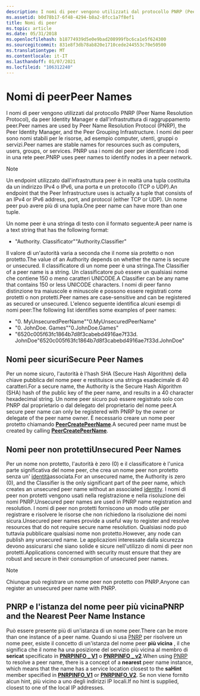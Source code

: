 ```yaml
---
description: I nomi di peer vengono utilizzati dal protocollo PNRP (Peer Name Resolution Protocol), da peer Identity Manager e dall'infrastruttura di raggruppamento peer.
ms.assetid: b0d78b17-6f48-4294-b8a2-8fcc1a7f8ef1
title: Nomi di peer
ms.topic: article
ms.date: 05/31/2018
ms.openlocfilehash: b18774939d5e0e9bad208999fbc6ca1e5f624300
ms.sourcegitcommit: 831e8f3db78ab820e1710cede244553c70e50500
ms.translationtype: MT
ms.contentlocale: it-IT
ms.lasthandoff: 01/07/2021
ms.locfileid: "106312240"
---
```

# <a name="peer-names"></a><span data-ttu-id="25ca6-103">Nomi di peer</span><span class="sxs-lookup"><span data-stu-id="25ca6-103">Peer Names</span></span>

<span data-ttu-id="25ca6-104">I nomi di peer vengono utilizzati dal protocollo PNRP (Peer Name Resolution Protocol), da peer Identity Manager e dall'infrastruttura di raggruppamento peer.</span><span class="sxs-lookup"><span data-stu-id="25ca6-104">Peer names are used by Peer Name Resolution Protocol (PNRP), the Peer Identity Manager, and the Peer Grouping Infrastructure.</span></span> <span data-ttu-id="25ca6-105">I nomi dei peer sono nomi stabili per le risorse, ad esempio computer, utenti, gruppi o servizi.</span><span class="sxs-lookup"><span data-stu-id="25ca6-105">Peer names are stable names for resources such as computers, users, groups, or services.</span></span> <span data-ttu-id="25ca6-106">PNRP usa i nomi dei peer per identificare i nodi in una rete peer.</span><span class="sxs-lookup"><span data-stu-id="25ca6-106">PNRP uses peer names to identify nodes in a peer network.</span></span>

> [!Note]  
> <span data-ttu-id="25ca6-107">Un endpoint utilizzato dall'infrastruttura peer è in realtà una tupla costituita da un indirizzo IPv4 o IPv6, una porta e un protocollo (TCP o UDP).</span><span class="sxs-lookup"><span data-stu-id="25ca6-107">An endpoint that the Peer Infrastructure uses is actually a tuple that consists of an IPv4 or IPv6 address, port, and protocol (either TCP or UDP).</span></span> <span data-ttu-id="25ca6-108">Un nome peer può avere più di una tupla.</span><span class="sxs-lookup"><span data-stu-id="25ca6-108">One peer name can have more than one tuple.</span></span>

 

<span data-ttu-id="25ca6-109">Un nome peer è una stringa di testo con il formato seguente:</span><span class="sxs-lookup"><span data-stu-id="25ca6-109">A peer name is a text string that has the following format:</span></span>

-   <span data-ttu-id="25ca6-110">"Authority. Classificator"</span><span class="sxs-lookup"><span data-stu-id="25ca6-110">"Authority.Classifier"</span></span>

<span data-ttu-id="25ca6-111">Il valore di un'autorità varia a seconda che il nome sia protetto o non protetto.</span><span class="sxs-lookup"><span data-stu-id="25ca6-111">The value of an Authority depends on whether the name is secure or unsecured.</span></span> <span data-ttu-id="25ca6-112">Il classificatore di un nome peer è una stringa.</span><span class="sxs-lookup"><span data-stu-id="25ca6-112">The Classifier of a peer name is a string.</span></span> <span data-ttu-id="25ca6-113">Un classificatore può essere un qualsiasi nome che contiene 150 o meno caratteri UNICODE.</span><span class="sxs-lookup"><span data-stu-id="25ca6-113">A Classifier can be any name that contains 150 or less UNICODE characters.</span></span> <span data-ttu-id="25ca6-114">I nomi di peer fanno distinzione tra maiuscole e minuscole e possono essere registrati come protetti o non protetti.</span><span class="sxs-lookup"><span data-stu-id="25ca6-114">Peer names are case-sensitive and can be registered as secured or unsecured.</span></span> <span data-ttu-id="25ca6-115">L'elenco seguente identifica alcuni esempi di nomi peer:</span><span class="sxs-lookup"><span data-stu-id="25ca6-115">The following list identifies some examples of peer names:</span></span>

-   <span data-ttu-id="25ca6-116">"0. MyUnsecuredPeerName"</span><span class="sxs-lookup"><span data-stu-id="25ca6-116">"0.MyUnsecuredPeerName"</span></span>
-   <span data-ttu-id="25ca6-117">"0. JohnDoe. Games"</span><span class="sxs-lookup"><span data-stu-id="25ca6-117">"0.JohnDoe.Games"</span></span>
-   <span data-ttu-id="25ca6-118">"6520c005f63fc1864b7d8f3cabebd4916ae7f33d. JohnDoe</span><span class="sxs-lookup"><span data-stu-id="25ca6-118">"6520c005f63fc1864b7d8f3cabebd4916ae7f33d.JohnDoe"</span></span>

## <a name="secure-peer-names"></a><span data-ttu-id="25ca6-119">Nomi peer sicuri</span><span class="sxs-lookup"><span data-stu-id="25ca6-119">Secure Peer Names</span></span>

<span data-ttu-id="25ca6-120">Per un nome sicuro, l'autorità è l'hash SHA (Secure Hash Algorithm) della chiave pubblica del nome peer e restituisce una stringa esadecimale di 40 caratteri.</span><span class="sxs-lookup"><span data-stu-id="25ca6-120">For a secure name, the Authority is the Secure Hash Algorithm (SHA) hash of the public key of the peer name, and results in a 40 character hexadecimal string.</span></span> <span data-ttu-id="25ca6-121">Un nome peer sicuro può essere registrato solo con PNRP dal proprietario o dal delegato del proprietario del nome peer.</span><span class="sxs-lookup"><span data-stu-id="25ca6-121">A secure peer name can only be registered with PNRP by the owner or delegate of the peer name owner.</span></span> <span data-ttu-id="25ca6-122">È necessario creare un nome peer protetto chiamando [**PeerCreatePeerName**](/windows/desktop/api/P2P/nf-p2p-peercreatepeername).</span><span class="sxs-lookup"><span data-stu-id="25ca6-122">A secured peer name must be created by calling [**PeerCreatePeerName**](/windows/desktop/api/P2P/nf-p2p-peercreatepeername).</span></span>

## <a name="unsecured-peer-names"></a><span data-ttu-id="25ca6-123">Nomi peer non protetti</span><span class="sxs-lookup"><span data-stu-id="25ca6-123">Unsecured Peer Names</span></span>

<span data-ttu-id="25ca6-124">Per un nome non protetto, l'autorità è zero (0) e il classificatore è l'unica parte significativa del nome peer, che crea un nome peer non protetto senza un' [identità](identity-manager-api.md)associata.</span><span class="sxs-lookup"><span data-stu-id="25ca6-124">For an unsecured name, the Authority is zero (0), and the Classifier is the only significant part of the peer name, which creates an unsecured peer name without an associated [identity](identity-manager-api.md).</span></span> <span data-ttu-id="25ca6-125">I nomi di peer non protetti vengono usati nella registrazione e nella risoluzione dei nomi PNRP.</span><span class="sxs-lookup"><span data-stu-id="25ca6-125">Unsecured peer names are used in PNRP name registration and resolution.</span></span> <span data-ttu-id="25ca6-126">I nomi di peer non protetti forniscono un modo utile per registrare e risolvere le risorse che non richiedono la risoluzione dei nomi sicura.</span><span class="sxs-lookup"><span data-stu-id="25ca6-126">Unsecured peer names provide a useful way to register and resolve resources that do not require secure name resolution.</span></span> <span data-ttu-id="25ca6-127">Qualsiasi nodo può tuttavia pubblicare qualsiasi nome non protetto.</span><span class="sxs-lookup"><span data-stu-id="25ca6-127">However, any node can publish any unsecured name.</span></span> <span data-ttu-id="25ca6-128">Le applicazioni interessate dalla sicurezza devono assicurarsi che siano solide e sicure nell'utilizzo di nomi di peer non protetti.</span><span class="sxs-lookup"><span data-stu-id="25ca6-128">Applications concerned with security must ensure that they are robust and secure in their consumption of unsecured peer names.</span></span>

> [!Note]  
> <span data-ttu-id="25ca6-129">Chiunque può registrare un nome peer non protetto con PNRP.</span><span class="sxs-lookup"><span data-stu-id="25ca6-129">Anyone can register an unsecured peer name with PNRP.</span></span>

 

## <a name="pnrp-and-the-nearest-peer-name-instance"></a><span data-ttu-id="25ca6-130">PNRP e l'istanza del nome peer più vicina</span><span class="sxs-lookup"><span data-stu-id="25ca6-130">PNRP and the Nearest Peer Name Instance</span></span>

<span data-ttu-id="25ca6-131">Può essere presente più di un'istanza di un nome peer.</span><span class="sxs-lookup"><span data-stu-id="25ca6-131">There can be more than one instance of a peer name.</span></span> <span data-ttu-id="25ca6-132">Quando si usa [PNRP](pnrp-namespace-provider-api.md) per risolvere un nome peer, esiste il concetto di un'istanza del nome peer **più vicina** , il che significa che il nome ha una posizione del servizio più vicina al membro di **sericat** specificato in [**PNRPINFO \_ V1**](/windows/desktop/api/Pnrpns/ns-pnrpns-pnrpinfo_v1) o [**PNRPINFO \_ v2**](/previous-versions/windows/desktop/legacy/aa371671(v=vs.85)).</span><span class="sxs-lookup"><span data-stu-id="25ca6-132">When using [PNRP](pnrp-namespace-provider-api.md) to resolve a peer name, there is a concept of a **nearest** peer name instance, which means that the name has a service location closest to the **saHint** member specified in [**PNRPINFO\_V1**](/windows/desktop/api/Pnrpns/ns-pnrpns-pnrpinfo_v1) or [**PNRPINFO\_V2**](/previous-versions/windows/desktop/legacy/aa371671(v=vs.85)).</span></span> <span data-ttu-id="25ca6-133">Se non viene fornito alcun hint, più vicino a uno degli indirizzi IP locali.</span><span class="sxs-lookup"><span data-stu-id="25ca6-133">If no hint is supplied, closest to one of the local IP addresses.</span></span>

 

 
